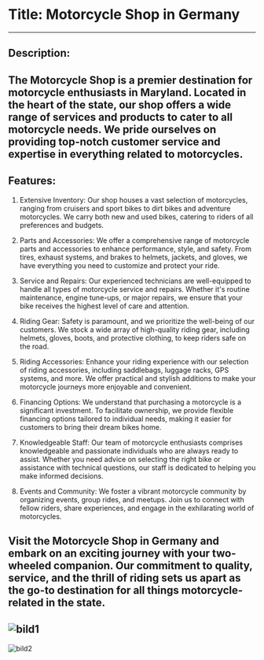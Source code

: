 # Title: Motorcycle Shop in Germany
---
## Description:
The Motorcycle Shop is a premier destination for motorcycle enthusiasts in Maryland. Located in the heart of the state, our shop offers a wide range of services and products to cater to all motorcycle needs. We pride ourselves on providing top-notch customer service and expertise in everything related to motorcycles.
---
## Features:
1. Extensive Inventory: Our shop houses a vast selection of motorcycles, ranging from cruisers and sport bikes to dirt bikes and adventure motorcycles. We carry both new and used bikes, catering to riders of all preferences and budgets.

2. Parts and Accessories: We offer a comprehensive range of motorcycle parts and accessories to enhance performance, style, and safety. From tires, exhaust systems, and brakes to helmets, jackets, and gloves, we have everything you need to customize and protect your ride.

3. Service and Repairs: Our experienced technicians are well-equipped to handle all types of motorcycle service and repairs. Whether it's routine maintenance, engine tune-ups, or major repairs, we ensure that your bike receives the highest level of care and attention.

4. Riding Gear: Safety is paramount, and we prioritize the well-being of our customers. We stock a wide array of high-quality riding gear, including helmets, gloves, boots, and protective clothing, to keep riders safe on the road.

5. Riding Accessories: Enhance your riding experience with our selection of riding accessories, including saddlebags, luggage racks, GPS systems, and more. We offer practical and stylish additions to make your motorcycle journeys more enjoyable and convenient.

6. Financing Options: We understand that purchasing a motorcycle is a significant investment. To facilitate ownership, we provide flexible financing options tailored to individual needs, making it easier for customers to bring their dream bikes home.

7. Knowledgeable Staff: Our team of motorcycle enthusiasts comprises knowledgeable and passionate individuals who are always ready to assist. Whether you need advice on selecting the right bike or assistance with technical questions, our staff is dedicated to helping you make informed decisions.

8. Events and Community: We foster a vibrant motorcycle community by organizing events, group rides, and meetups. Join us to connect with fellow riders, share experiences, and engage in the exhilarating world of motorcycles.

Visit the Motorcycle Shop in Germany and embark on an exciting journey with your two-wheeled companion. Our commitment to quality, service, and the thrill of riding sets us apart as the go-to destination for all things motorcycle-related in the state.
---
![bild1](https://github.com/tide-27/project_1_moto/assets/115164008/1008d99a-7bff-46f9-a5a4-67eb5471b679)
---
![bild2](https://github.com/tide-27/project_1_moto/assets/115164008/8da186b4-62da-4bd1-8737-0959181b632d)
